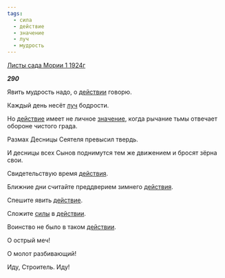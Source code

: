 ```yaml
---
tags:
  - сила
  - действие
  - значение
  - луч
  - мудрость
---
```

[Листы сада Мории 1 1924г](https://127.0.0.1:4002/agni/1924)

___290___

Явить мудрость надо, о [действии](../../../tags/#[действие](../../../tags/#действие)) говорю.   

Каждый день несёт [луч](../../../tags/#луч) бодрости.   

Но [действие](../../../tags/#действие) имеет не личное [значение](../../../tags/#значение), когда рычание тьмы отвечает обороне чистого града.   

Размах Десницы Сеятеля превысил твердь.   

И десницы всех Сынов поднимутся тем же движением и бросят зёрна свои.   

Свидетельствую время [действия](../../../tags/#действие).   

Ближние дни считайте преддверием зимнего [действия](../../../tags/#действие).   

Спешите явить [действие](../../../tags/#действие).   

Сложите [силы](../../../tags/#сила) в [действии](../../../tags/#[действие](../../../tags/#действие)).   

Воинство не было в таком [действии](../../../tags/#[действие](../../../tags/#действие)).   

О острый меч!   

О молот разбивающий!   

Иду, Строитель. Иду!   

